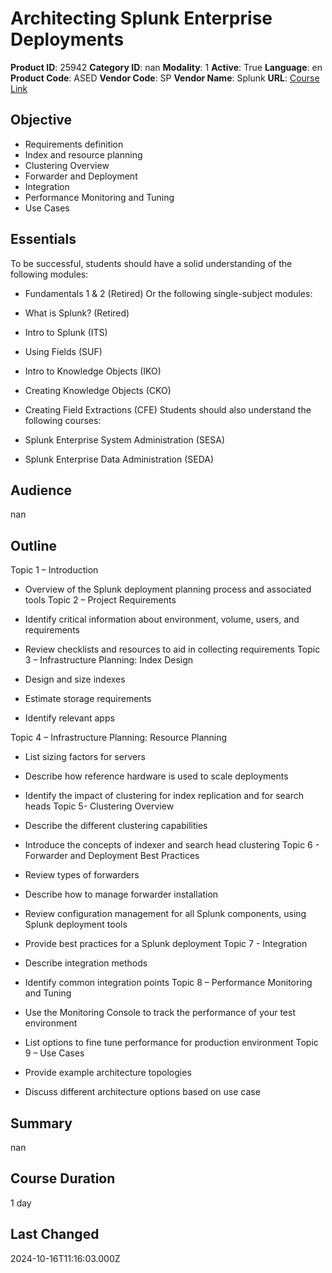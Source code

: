 # Architecting Splunk Enterprise Deployments

**Product ID**: 25942
**Category ID**: nan
**Modality**: 1
**Active**: True
**Language**: en
**Product Code**: ASED
**Vendor Code**: SP
**Vendor Name**: Splunk
**URL**: [Course Link](https://www.fastlaneus.com/course/splunk-ased)

## Objective
- Requirements definition
- Index and resource planning
- Clustering Overview
- Forwarder and Deployment
- Integration
- Performance Monitoring and Tuning
- Use Cases

## Essentials
To be successful, students should have a solid understanding of the following modules:


- Fundamentals 1 & 2 (Retired)
Or the following single-subject modules:


- What is Splunk? (Retired)
- Intro to Splunk (ITS)
- Using Fields (SUF)
- Intro to Knowledge Objects (IKO)
- Creating Knowledge Objects (CKO)
- Creating Field Extractions (CFE)
Students should also understand the following courses:


- Splunk Enterprise System Administration (SESA)
- Splunk Enterprise Data Administration (SEDA)

## Audience
nan

## Outline
Topic 1 – Introduction


- Overview of the Splunk deployment planning process and associated tools
Topic 2 – Project Requirements


- Identify critical information about environment, volume, users, and requirements
- Review checklists and resources to aid in collecting requirements
Topic 3 – Infrastructure Planning: Index Design


- Design and size indexes
- Estimate storage requirements
- Identify relevant apps

Topic 4 – Infrastructure Planning: Resource Planning


- List sizing factors for servers
- Describe how reference hardware is used to scale deployments
- Identify the impact of clustering for index replication and for search heads
Topic 5- Clustering Overview


- Describe the different clustering capabilities
- Introduce the concepts of indexer and search head clustering
Topic 6 - Forwarder and Deployment Best Practices


- Review types of forwarders
- Describe how to manage forwarder installation
- Review configuration management for all Splunk components, using Splunk deployment tools
- Provide best practices for a Splunk deployment
Topic 7 - Integration 


- Describe integration methods
- Identify common integration points
Topic  8 – Performance Monitoring and Tuning


- Use the Monitoring Console to track the performance of your test environment
- List options to fine tune performance for production environment
Topic 9 – Use Cases


- Provide example architecture topologies
- Discuss different architecture options based on use case

## Summary
nan

## Course Duration
1 day

## Last Changed
2024-10-16T11:16:03.000Z
